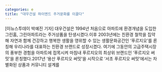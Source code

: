 ```yaml
---
categories: e
title: "대우건설 하이엔드 주거문화를 이끌다"
---
```

[이뉴스투데이 박예진 기자] 대우건설은 1994년 처음으로 아파트에 환경개념을 도입한 그린홈, 그린아파트라는 주거상품을 탄생시켰다.이후 2003년에는 친환경 철학을 집약해 자연과 함께 건강하고 행복한 생활을 영위할 수 있는 생활문화공간인 ‘푸르지오’를 론칭해 우리나라를 대표하는 친환경 브랜드로 성장시켰다. 여기에 그동안의 고급주택시장의 풍부한 경험을 아파트에 접목시켜 마침내 푸르지오의 최상위 브랜드인 ‘푸르지오 써밋’을 론칭했다.2017년 ‘용산 푸르지오 써밋’을 시작으로 ‘서초 푸르지오 써밋’에서는 차별화된 상품과 커뮤니티 설계를